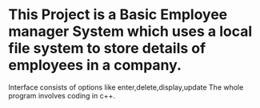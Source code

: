# This Project is a Basic Employee manager System which uses a local file system to store details of employees in a company.
Interface consists of options like enter,delete,display,update
The whole program involves coding in c++.
